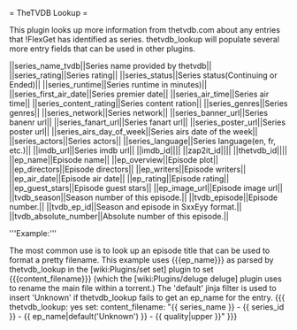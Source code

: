 = TheTVDB Lookup =

This plugin looks up more information from thetvdb.com about any entries that !FlexGet has identified as series. thetvdb_lookup will populate several more entry fields that can be used in other plugins.

||series_name_tvdb||Series name provided by thetvdb||
||series_rating||Series rating||
||series_status||Series status(Continuing or Ended)||
||series_runtime||Series runtime in minutes)||
||series_first_air_date||Series premier date||
||series_air_time||Series air time||
||series_content_rating||Series content ration||
||series_genres||Series genres||
||series_network||Series network||
||series_banner_url||Series banenr url||
||series_fanart_url||Series fanart url||
||series_poster_url||Series poster url||
||series_airs_day_of_week||Series airs date of the week||
||series_actors||Series actors||
||series_language||Series language(en, fr, etc.)||
||imdb_url||Series imdb url||
||imdb_id||||
||zap2it_id||||
||thetvdb_id||||
||ep_name||Episode name||
||ep_overview||Episode plot||
||ep_directors||Episode directors||
||ep_writers||Episode writers||
||ep_air_date||Episode air date||
||ep_rating||Episode rating||
||ep_guest_stars||Episode guest stars||
||ep_image_url||Episode image url||
||tvdb_season||Season number of this episode.||
||tvdb_episode||Episode number.||
||tvdb_ep_id||Season and episode in SxxEyy format.||
||tvdb_absolute_number||Absolute number of this episode.||

'''Example:'''

The most common use is to look up an episode title that can be used to format a pretty filename. This example uses {{{ep_name}}} as parsed by thetvdb_lookup in the [wiki:Plugins/set set] plugin to set {{{content_filename}}} (which the [wiki:Plugins/deluge deluge] plugin uses to rename the main file within a torrent.) The 'default' jinja filter is used to insert 'Unknown' if thetvdb_lookup fails to get an ep_name for the entry.
{{{
thetvdb_lookup: yes
set:
  content_filename: "{{ series_name }} - {{ series_id }} - {{ ep_name|default('Unknown') }}  - {{ quality|upper }}"
}}}